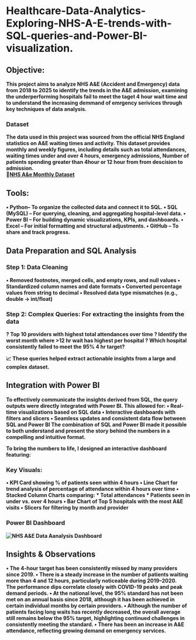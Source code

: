 # Healthcare-Data-Analytics-Exploring-NHS-A-E-trends-with-SQL-queries-and-Power-BI-visualization.
## Objective:<b>
This project aims to analyze NHS A&E (Accident and Emergency) data from 2018 to 2025 to identify the trends in the A&E admission, examining the underperforming hospitals fail to meet the taget 4 hour wait time and to understand the increasing demmand of emrgency serivices through key techniques of data analysis.

### Dataset <b>
The data used in this project was sourced from the official NHS England statistics on A&E waiting times and activity. This dataset provides monthly and weekly figures, including details such as total attendances, waiting times under and over 4 hours, emergency admissions, Number of patients spending greater than 4hour or 12 hour from from descision to admission.\
📎[NHS A&e Monthly Dataset](https://www.england.nhs.uk/statistics/statistical-work-areas/ae-waiting-times-and-activity/)

## Tools:<b>
•	Python– To organize the collected data and connect it to SQL.<b>
•	 SQL (MySQL) – For querying, cleaning, and aggregating hospital-level data. <b>
•	Power BI – For building dynamic visualizations, KPIs, and dashboards.<b>
•	Excel – For initial formatting and structural adjustments.<b>
•	 GitHub – To share and track progress. <b>

## Data Preparation and SQL Analysis
### Step 1: Data Cleaning
•	Removed footnotes, merged cells, and empty rows, and null values
•	Standardized column names and date formats
•	Converted percentage values from string to decimal
•	Resolved data type mismatches (e.g., double → int/float)

### Step 2: Complex Queries: For extracting the insights from the data
? Top 10 providers with highest total attendances over time 
? Identify the worst month where >12 hr wait has highest per hospital
? Which hospital consistently failed to meet the 95% 4 hr target?

📈 These queries helped extract actionable insights from a large and complex dataset.

## Integration with Power BI
To effectively communicate the insights derived from SQL, the query outputs were directly integrated with Power BI. This allowed for:
•	Real-time visualizations based on SQL data
•	Interactive dashboards with filters and slicers
•	Seamless updates and consistent data flow between SQL and Power BI
The combination of SQL and Power BI made it possible to both understand and present the story behind the numbers in a compelling and intuitive format.

To bring the numbers to life, I designed an interactive dashboard featuring:
### Key Visuals:
•	KPI Card showing % of patients seen within 4 hours
•	Line Chart for trend analysis of percentage of attendance within 4 hours  over time
•	 Stacked Column Charts comparing:
         * Total attendances
         * Patients seen in under vs. over 4 hours
•	Bar Chart of Top 5 hospitals with the most A&E visits
•	Slicers for filtering by month and provider

### Power BI Dashboard

![NHS A&E Data Aanalysis Dashboard](NHS_Healthcare_dashborad.png)

## Insights & Observations
   • The 4-hour target has been consistently missed by many providers since 2019.
   • There is a steady increase in the number of patients waiting more than 4 and 12 hours, particularly noticeable during 2019–2020.\
   The performance dips correlate closely with COVID-19 peaks and peak demand periods.
   • At the national level, the 95% standard has not been met on an annual basis since 2018, although it has been achieved in certain individual months by certain providers.
   • Although the number of patients facing long waits has recently decreased, the overall average still remains below the 95% target, highlighting continued challenges in consistently 
     meeting the standard.
   • There has been an increase in A&E attendance, reflecting growing demand on emergency services. 


